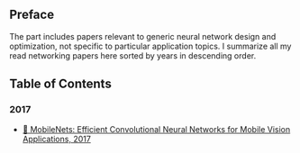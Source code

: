 ## Preface
The part includes papers relevant to generic neural network design and optimization, not specific to particular application topics. I summarize all my read networking papers here sorted by years in descending order.

## Table of Contents
### 2017
- [📑 MobileNets: Efficient Convolutional Neural Networks for Mobile Vision Applications, 2017](./MobileNet-17.md)